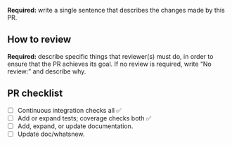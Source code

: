 <!--

Delete each of these instruction comments as you complete it.

Title: use a short, declarative statement similar to a commit message,
e.g. “Change [thing X] to [fix solve bug|enable feature Y]”

-->

**Required:** write a single sentence that describes the changes made by this PR.

<!-- Optional: write a longer description to help a reviewer understand the PR in ~3 minutes. -->

## How to review

**Required:** describe specific things that reviewer(s) must do, in order to ensure that the PR achieves its goal.
If no review is required, write “No review:” and describe why.

<!--
For example, one or more of:

- Read the diff and note that the CI checks all pass.
- Run a specific code snippet or command and check the output.
- Look at a certain page in the ReadTheDocs preview build of the documentation.
- Ensure that changes/additions are self-documenting, i.e. that another
  developer (someone like the reviewer) will be able to understand what the code
  does in the future.
-->

## PR checklist

<!-- This item is always required. -->
- [ ] Continuous integration checks all ✅
  <!--
  The following items are all *required* if the PR results in changes to user-
  facing behaviour, e.g. new features or fixes to existing behaviour. They are
  *optional* if the changes are solely to documentation, CI configuration, etc.

  In ambiguous cases, strike them out and add a short explanation, e.g.

  - ~Add or expand tests.~ No change in behaviour, simply refactoring.
  -->
- [ ] Add or expand tests; coverage checks both ✅
- [ ] Add, expand, or update documentation.
- [ ] Update doc/whatsnew.
  <!--
  To do this, add a single line at the TOP of the “Next release” section of
  doc/whatsnew.rst, where '999' is the GitHub pull request number:

  - Title or single-sentence description from above (:pull:`999`:).

  Commit with a message like “Add #999 to doc/whatsnew”
  -->
